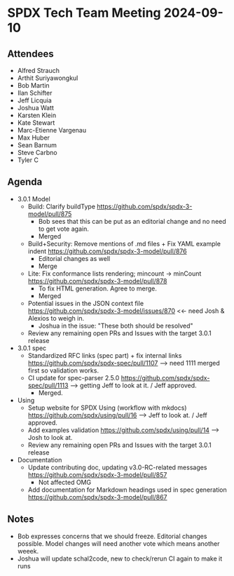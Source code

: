 # SPDX Tech Team Meeting 2024-09-10

## Attendees

- Alfred Strauch
- Arthit Suriyawongkul
- Bob Martin
- Ilan Schifter
- Jeff Licquia
- Joshua Watt
- Karsten Klein
- Kate Stewart
- Marc-Etienne Vargenau
- Max Huber
- Sean Barnum
- Steve Carbno
- Tyler C

## Agenda
- 3.0.1 Model
  - Build: Clarify buildType
    https://github.com/spdx/spdx-3-model/pull/875
    - Bob sees that this can be put as an editorial change and no need to get vote again.
    - Merged
  - Build+Security: Remove mentions of .md files + Fix YAML example indent
    https://github.com/spdx/spdx-3-model/pull/876
    - Editorial changes as well
    - Merge
  - Lite: Fix conformance lists rendering; mincount -> minCount
    https://github.com/spdx/spdx-3-model/pull/878
    - To fix HTML generation. Agree to merge.
    - Merged
  - Potential issues in the JSON context file
    https://github.com/spdx/spdx-3-model/issues/870   <<- need Josh & Alexios to weigh in.
    - Joshua in the issue: "These both should be resolved"
  - Review any remaining open PRs and Issues with the target 3.0.1 release
- 3.0.1 spec
  - Standardized RFC links (spec part) + fix internal links
    https://github.com/spdx/spdx-spec/pull/1107 --> need 1111 merged first so validation works.
  - CI update for spec-parser 2.5.0
    https://github.com/spdx/spdx-spec/pull/1113 --> getting Jeff to look at it.  / Jeff approved.
    - Merged.
- Using
  - Setup website for SPDX Using (workflow with mkdocs)
    https://github.com/spdx/using/pull/16 --> Jeff to look at. / Jeff approved.
  - Add examples validation
    https://github.com/spdx/using/pull/14 --> Josh to look at.
  - Review any remaining open PRs and Issues with the target 3.0.1 release
- Documentation
  - Update contributing doc, updating v3.0-RC-related messages
    https://github.com/spdx/spdx-3-model/pull/857
    - Not affected OMG
  - Add documentation for Markdown headings used in spec generation
    https://github.com/spdx/spdx-3-model/pull/867

## Notes
- Bob expresses concerns that we should freeze. Editorial changes possible. Model changes will need another vote which means another weeek.
- Joshua will update schal2code, new to check/rerun CI again to make it runs

